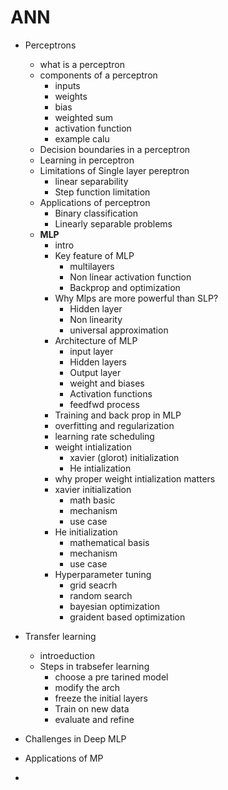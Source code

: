 # ANN

- Perceptrons
  - what is a perceptron
  - components of a perceptron
    - inputs
    - weights
    - bias
    - weighted sum
    - activation function
    - example calu
  - Decision boundaries in a perceptron
  - Learning in perceptron
  - Limitations of Single layer pereptron
    - linear separability
    - Step function limitation
  - Applications of perceptron
    - Binary classification
    - Linearly separable problems
  - **MLP**
    - intro
    - Key feature of MLP
      - multilayers
      - Non linear activation function
      - Backprop and optimization
    - Why Mlps are more powerful than SLP?
      - Hidden layer
      - Non linearity
      - universal approximation
    - Architecture of MLP
      - input layer
      - Hidden layers
      - Output layer
      - weight and biases
      - Activation functions
      - feedfwd process
    - Training and back prop in MLP
    - overfitting and regularization
    - learning rate scheduling
    - weight intialization
      - xavier (glorot) initialization
      - He intialization
    - why proper weight intialization matters
    - xavier initialization
      - math basic
      - mechanism
      - use case
    - He initialization
      - mathematical basis
      - mechanism
      - use case
    - Hyperparameter tuning
      - grid seacrh
      - random search
      - bayesian optimization
      - graident based optimization
        
- Transfer learning
  - introeduction
  - Steps in trabsefer learning
    - choose a pre tarined model
    - modify the arch
    - freeze the initial layers
    - Train on new data
    - evaluate and refine
- Challenges in Deep MLP
- Applications of MP
- 
